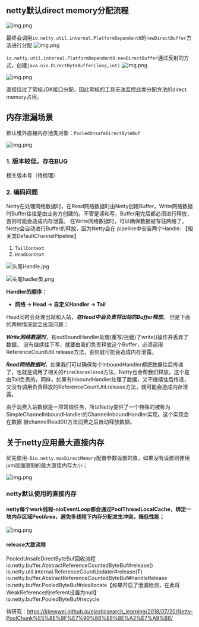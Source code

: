 ## netty默认direct memory分配流程
![img.png](materials/netty/直接内存分配流程.png)

最终会调用`io.netty.util.internal.PlatformDependent0`的`newDirectBuffer`方法进行分配
![img.png](materials/netty/PlatformDependent0分配直接内存.png)

`io.netty.util.internal.PlatformDependent0.newDirectBuffer`通过反射的方式，创建`java.nio.DirectByteBuffer(long,int)`
![img.png](materials/netty/PlatformDependent0反射实例化.png)

![img.png](materials/netty/DirectByteBuffer构造方法.png)

直接绕过了常规JDK接口分配，因此常规的工具无法监控此类分配方法的direct memory占用。

## 内存泄漏场景

默认堆外直接内存池类对象：`PooledUnsafeDirectByteBuf`

![img.png](materials/netty/PooledUnsafeDirectByteBuf.png)

### 1. 版本较低，存在BUG
相关版本号（待梳理）

### 2. 编码问题
Netty在处理网络数据时，在Read网络数据时由Netty创建Buffer，Write网络数据时Buffer往往是由业务方创建的。不管是读和写，Buffer用完后都必须进行释放，否则可能会造成内存泄露。
在Write网络数据时，可以确保数据被写往网络了，Netty会自动进行Buffer的释放，因为Netty会在 pipeline中安装两个Handle:
【相关类DefaultChannelPipeline】
1. `TailContext`
2. `HeadContext`

![头尾Handle.jpg](materials%2Fnetty%2F%E5%A4%B4%E5%B0%BEHandle.jpg)

![头尾hadler类.png](materials%2Fnetty%2F%E5%A4%B4%E5%B0%BEhadler%E7%B1%BB.png)

**Handler的顺序：**
- **网络 -> Head -> 自定义Handler -> Tail** 

Head同时会处理出站和入站，_**在Head中会负责将出站的Buffer释放**_。 但是下面的两种情况就会出现问题：

**_Write网络数据时_**，有outBoundHandler处理(重写/拦截)了write()操作并丢弃了数据， 没有继续往下写，就要由我们负责释放这个Buffer，必须调用ReferenceCountUtil.release方法，否则就可能会造成内存泄露。

_**Read网络数据时**_，如果我们可以确保每个InboundHandler都把数据往后传递了，也就是调用了相关的`fireChannelRead`方法，Netty也会帮我们释放，这个是由Tail负责的。同样，如果有InboundHandler处理了数据，又不继续往后传递，又没有调用负责释放的ReferenceCountUtil.release方法，就可能会造成内存泄露。

由于消费入站数据是一项常规任务，所以Netty提供了一个特殊的被称为 SimpleChannelInboundHandler的ChannelInboundHandler实现。这个实现会在数据 被channelRead0()方法消费之后自动释放数据。

## 关于netty应用最大直接内存

优先使用`-Dio.netty.maxDirectMemory`配置参数设置的值，如果没有设置则使用jvm层面限制的最大直接内存大小；

![img.png](materials/netty/netty最大直接内存.png)

### netty默认使用的直接内存

#### netty每个work线程-nioEventLoop都会通过PoolThreadLocalCache，绑定一块内存区域PoolArea，避免多线程下内存分配发生冲突，降低性能；
![img.png](materials/netty/netty-threadlocal直接内存段.png)

#### release大致流程
PooledUnsafeDirectByteBuf回收流程
io.netty.buffer.AbstractReferenceCountedByteBuf#release()
io.netty.util.internal.ReferenceCountUpdater#release(T)
io.netty.buffer.AbstractReferenceCountedByteBuf#handleRelease
io.netty.buffer.PooledByteBuf#deallocate【如果开启了泄漏检测，在此将WeakReference的referent设置为null】
io.netty.buffer.PooledByteBuf#recycle


待研究：https://kkewwei.github.io/elasticsearch_learning/2018/07/20/Netty-PoolChunk%E5%8E%9F%E7%90%86%E6%8E%A2%E7%A9%B6/
